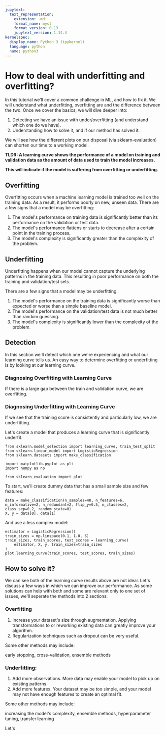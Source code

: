 ```yaml
---
jupytext:
  text_representation:
    extension: .md
    format_name: myst
    format_version: 0.13
    jupytext_version: 1.14.4
kernelspec:
  display_name: Python 3 (ipykernel)
  language: python
  name: python3
---
```


# How to deal with underfitting and overfitting?

In this tutorial we'll cover a common challenge in ML, and how to fix it.
We will understand what underfitting, overfitting are and the difference between the two. 
Once we cover the basics, we will dive deeper into:
1. Detecting we have an issue with under/overfitting (and understand which one do we have).
2. Understanding how to solve it, and if our method has solved it.

We will see how the different plots on our disposal (via sklearn-evaluation) can shorten our time to a working model.

**TLDR: A learning curve shows the performance of a model on training and validation data as the amount of data used to train the model increases.** 

**This will indicate if the model is suffering from overfitting or underfitting.**

## Overfitting

Overfitting occurs when a machine learning model is trained too well on the training data.
As a result, it performs poorly on new, unseen data. There are a few signs that a model may be overfitting:
1. The model's performance on training data is significantly better than its performance on the validation or test data.
2. The model's performance flattens or starts to decrease after a certain point in the training process.
3. The model's complexity is significantly greater than the complexity of the problem.

## Underfitting

Underfitting happens when our model cannot capture the underlying patterns in the training data.
This resulting in poor performance on both the training and validation/test sets. 

There are a few signs that a model may be underfitting:
1. The model's performance on the training data is significantly worse than expected or worse than a simple baseline model.
2. The model's performance on the validation/test data is not much better than random guessing.
3. The model's complexity is significantly lower than the complexity of the problem.

## Detection

In this section we'll detect which one we're experiencing and what our learning curve tells us. An easy way to determine overfitting or underfitting is by looking at our learning curve. 

### Diagnosing Overfitting with Learning Curve
If there is a large gap between the train and validation curve, we are overfitting.

### Diagnosing Underfitting with Learning Curve
If we see that the training score is consistently and particularly low, we are underfitting.

Let's create a model that produces a learning curve that is significantly underfit.

```{code-cell} ipython3
from sklearn.model_selection import learning_curve, train_test_split
from sklearn.linear_model import LogisticRegression
from sklearn.datasets import make_classification

import matplotlib.pyplot as plt
import numpy as np

from sklearn_evaluation import plot
```

To start, we'll create dummy data that has a small sample size and few features:

```{code-cell} ipython3
data = make_classification(n_samples=40, n_features=6, n_informative=2, n_redundant=2, flip_y=0.5, n_classes=2, class_sep=0.2, random_state=0)
X, y = data[0], data[1]
```

And use a less complex model:

```{code-cell} ipython3
estimator = LogisticRegression()
train_sizes = np.linspace(0.1, 1.0, 5)
train_sizes, train_scores, test_scores = learning_curve(
    estimator, X, y, train_sizes=train_sizes
)
plot.learning_curve(train_scores, test_scores, train_sizes)
```

## How to solve it?

We can see both of the learning curve results above are not ideal. Let's discuss a few ways in which we can improve our performance. As some solutions can help with both and some are relevant only to one set of issues, we'll seperate the methods into 2 sections.

### Overfitting
1) Increase your dataset's size through augmentation. Applying transformations to or reworking existing data can greatly improve your algorithm.
2) Regularization techniques such as dropout can be very useful.

Some other methods may include:

early stopping, cross-validation, ensemble methods

### Underfitting:

1) Add more observations. More data may enable your model to pick up on existing patterns.
2) Add more features. Your dataset may be too simple, and your model may not have enough features to create an optimal fit.

Some other methods may include:

increasing the model's complexity, ensemble methods, hyperparameter tuning, transfer learning

Let's 

